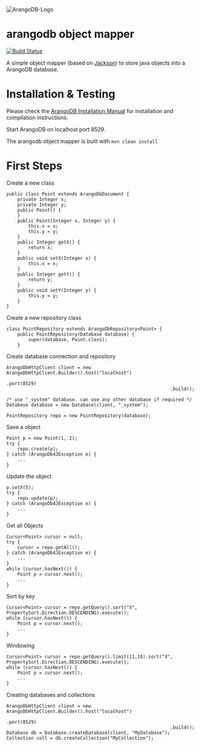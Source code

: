 ![ArangoDB-Logo](https://www.arangodb.org/wp-content/uploads/2012/10/logo_arangodb_transp.png)

arangodb object mapper
=========================

[![Build Status](https://secure.travis-ci.org/triAGENS/arangodb-objectmapper.png)](http://travis-ci.org/triAGENS/arangodb-objectmapper)

A simple object mapper (based on [Jackson](http://wiki.fasterxml.com/JacksonHome)) to store java objects into a ArangoDB database.


Installation & Testing
=======================

Please check the
[ArangoDB Installation Manual](http://www.arangodb.org/manuals/current/InstallManual.html)
for installation and compilation instructions.

Start ArangoDB on localhost port 8529.

The arangodb object mapper is built with
	```mvn clean install```

First Steps
=======================

Create a new class
```
public class Point extends ArangoDbDocument {
    private Integer x;
    private Integer y;
    public Point() {
    }
    public Point(Integer x, Integer y) {
        this.x = x;
        this.y = y;
    }    
    public Integer getX() {
        return x;
    }
    public void setX(Integer x) {
        this.x = x;
    }
    public Integer getY() {
        return y;
    }
    public void setY(Integer y) {
        this.y = y;
    }
}
```

Create a new repository class
```
class PointRepository extends ArangoDbRepository<Point> {        
    public PointRepository(Database database) {
        super(database, Point.class);
    }
```

Create database connection and repository
```
ArangoDbHttpClient client = new ArangoDbHttpClient.Builder().host("localhost")
                                                            .port(8529)
                                                            .build();       

/* use "_system" database. can use any other database if required */
Database database = new Database(client, "_system");

PointRepository repo = new PointRepository(database);
```

Save a object
```
Point p = new Point(1, 2);        
try {
    repo.create(p);
} catch (ArangoDb4JException e) {
    ...
}
```

Update the object
```
p.setX(5);        
try {
    repo.update(p);
} catch (ArangoDb4JException e) {
    ...
}
```

Get all Objects
```
Cursor<Point> cursor = null;
try {
    cursor = repo.getAll();
} catch (ArangoDb4JException e) {
    ...
}
while (cursor.hasNext()) {
    Point p = cursor.next();
    ...
}
```

Sort by key
```
Cursor<Point> cursor = repo.getQuery().sort("X", PropertySort.Direction.DESCENDING).execute();
while (cursor.hasNext()) {
	Point p = cursor.next();
	...
}
```

Windowing
```
Cursor<Point> cursor = repo.getQuery().limit(11,10).sort("X", PropertySort.Direction.DESCENDING).execute();
while (cursor.hasNext()) {
	Point p = cursor.next();
	...
}
```

Creating databases and collections
```
ArangoDbHttpClient client = new ArangoDbHttpClient.Builder().host("localhost")
                                                            .port(8529)
                                                            .build();      
Database db = Database.createDatabase(client, "MyDatabase"); 
Collection coll = db.createCollection("MyCollection");
